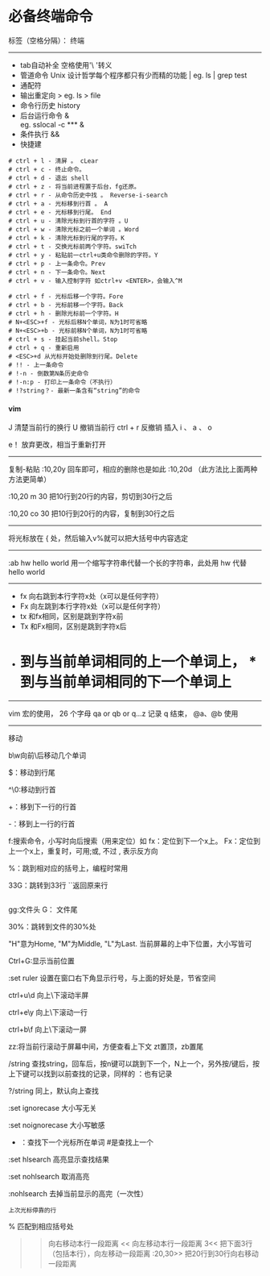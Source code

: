 ﻿# 必备终端命令
标签（空格分隔）： 终端

---

- tab自动补全
空格使用'\ '转义
- 管道命令
Unix 设计哲学每个程序都只有少而精的功能  |
eg. ls | grep test
- 通配符
- 输出重定向  >
eg. ls > file
- 命令行历史  history
- 后台运行命令 &  
eg. sslocal -c *** &
- 条件执行 && 
- 快捷建
```
# ctrl + l - 清屏 。 cLear
# ctrl + c - 终止命令。 
# ctrl + d - 退出 shell
# ctrl + z - 将当前进程置于后台，fg还原。 
# ctrl + r - 从命令历史中找 。 Reverse-i-search
# ctrl + a - 光标移到行首 。 A
# ctrl + e - 光标移到行尾。 End
# ctrl + u - 清除光标到行首的字符 。U
# ctrl + w - 清除光标之前一个单词 。Word
# ctrl + k - 清除光标到行尾的字符。K
# ctrl + t - 交换光标前两个字符。swiTch
# ctrl + y - 粘贴前一ctrl+u类命令删除的字符。Y
# ctrl + p - 上一条命令。Prev
# ctrl + n - 下一条命令。Next
# ctrl + v - 输入控制字符 如ctrl+v <ENTER>，会输入^M 

# ctrl + f - 光标后移一个字符。Fore
# ctrl + b - 光标前移一个字符。Back
# ctrl + h - 删除光标前一个字符。H
# N+<ESC>+f - 光标后移N个单词，N为1时可省略
# N+<ESC>+b - 光标前移N个单词，N为1时可省略 
# ctrl + s - 挂起当前shell。Stop
# ctrl + q - 重新启用
# <ESC>+d 从光标开始处删除到行尾。Delete
# !! - 上一条命令 
# !-n - 倒数第N条历史命令 
# !-n:p - 打印上一条命令（不执行） 
# !?string？- 最新一条含有“string”的命令 
```






####  vim

J     清楚当前行的换行
U     撤销当前行
ctrl + r   反撤销
插入   i 、 a   、 o

e！  放弃更改，相当于重新打开

-----

复制-粘贴
:10,20y    回车即可，相应的删除也是如此     :10,20d     （此方法比上面两种方法更简单）

:10,20 m 30    把10行到20行的内容，剪切到30行之后

:10,20 co 30   把10行到20行的内容，复制到30行之后

-----
将光标放在 { 处，然后输入v%就可以把大括号中内容选定

----
:ab hw hello world  用一个缩写字符串代替一个长的字符串，此处用 hw 代替 hello world 



------

- fx 向右跳到本行字符x处（x可以是任何字符）
- Fx 向左跳到本行字符x处（x可以是任何字符）
- tx 和fx相同，区别是跳到字符x前
- Tx 和Fx相同，区别是跳到字符x后
- # 到与当前单词相同的上一个单词上， * 到与当前单词相同的下一个单词上

-----

vim 宏的使用，  26 个字母   qa or qb  or q...z     记录     q 结束，   @a、@b  使用

-----

移动


b\w向前\后移动几个单词

$：移动到行尾 

^\0:移动到行首

+：移到下一行的行首

-：移到上一行的行首

f:搜索命令，小写时向后搜索（用来定位）如 fx：定位到下一个x上。   Fx：定位到上一个x上，重复时，可用;或,  不过 , 表示反方向

%：跳到相对应的括号上，编程时常用

33G：跳转到33行  ``返回原来行
```
```  
gg:文件头   G： 文件尾

30%：跳转到文件的30%处

"H"意为Home, "M"为Middle, "L"为Last.  当前屏幕的上中下位置，大小写皆可

Ctrl+G:显示当前位置

:set ruler 设置在窗口右下角显示行号，与上面的好处是，节省空间

ctrl+u\d  向上\下滚动半屏

ctrl+e\y  向上\下滚动一行

ctrl+b\f  向上\下滚动一屏

zz:将当前行滚动于屏幕中间，方便查看上下文  zt置顶，zb置尾

/string  查找string，回车后，按n键可以跳到下一个，N上一个，另外按/键后，按上下键可以找到以前查找的记录，同样的 ：也有记录

?/string 同上，默认向上查找

:set ignorecase 大小写无关

:set noignorecase 大小写敏感

* ：查找下一个光标所在单词  #是查找上一个

:set hlsearch  高亮显示查找结果

:set nohlsearch  取消高亮

:nohlsearch  去掉当前显示的高完（一次性）

 `` 上次光标停靠的行
 ``

% 匹配到相应括号处

>>   向右移动本行一段距离     <<   向左移动本行一段距离    3<<    把下面3行（包括本行），向左移动一段距离     :20,30>>  把20行到30行向右移动一段距离

